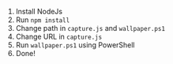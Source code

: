 1. Install NodeJs
2. Run `npm install`
3. Change path in `capture.js` and `wallpaper.ps1`
4. Change URL in `capture.js`
5. Run `wallpaper.ps1` using PowerShell
6. Done!